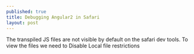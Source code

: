 ```yaml
---
published: true
title: Debugging Angular2 in Safari
layout: post
---
```

The transpiled JS files are not visible by default on the safari dev tools. To view the files we need to Disable Local file restrictions 

